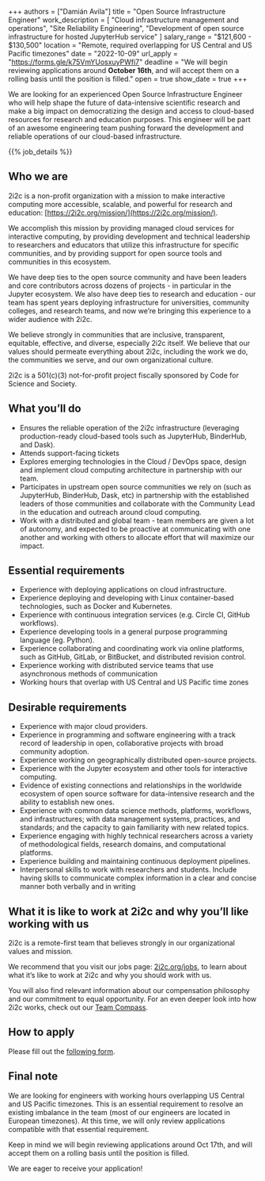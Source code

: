 +++
authors =  ["Damián Avila"]
title = "Open Source Infrastructure Engineer"
work_description = [
  "Cloud infrastructure management and operations",
  "Site Reliability Engineering",
  "Development of open source infrastructure for hosted JupyterHub service"
]
salary_range = "$121,600 - $130,500"
location = "Remote, required overlapping for US Central and US Pacific timezones"
date = "2022-10-09"
url_apply = "https://forms.gle/k75VmYUosxuyPWfi7"
deadline = "We will begin reviewing applications around **October 16th**, and will accept them on a rolling basis until the position is filled."
open = true
show_date = true
+++

We are looking for an experienced Open Source Infrastructure Engineer who will help shape the future
of data-intensive scientific research and make a big impact on democratizing the design and access
to cloud-based resources for research and education purposes. This engineer will be part of an awesome
engineering team pushing forward the development and reliable operations of our cloud-based infrastructure.

<!-- Defined in layouts/shortcodes/job_details.html -->
{{% job_details %}}

## Who we are

2i2c is a non-profit organization with a mission to make interactive computing more accessible,
scalable, and powerful for research and education: [https://2i2c.org/mission/](https://2i2c.org/mission/).

We accomplish this mission by providing managed cloud services for interactive computing, by providing
development and technical leadership to researchers and educators that utilize this infrastructure for
specific communities, and by providing support for open source tools and communities in this ecosystem.

We have deep ties to the open source community and have been leaders and core contributors across dozens
of projects - in particular in the Jupyter ecosystem. We also have deep ties to research and education -
our team has spent years deploying infrastructure for universities, community colleges, and research teams,
and now we’re bringing this experience to a wider audience with 2i2c.

We believe strongly in communities that are inclusive, transparent, equitable, effective, and diverse,
especially 2i2c itself. We believe that our values should permeate everything about 2i2c, including the
work we do, the communities we serve, and our own organizational culture.

2i2c is a 501(c)(3) not-for-profit project fiscally sponsored by Code for Science and Society.


## What you’ll do

- Ensures the reliable operation of the 2i2c infrastructure (leveraging production-ready cloud-based
  tools such as JupyterHub, BinderHub, and Dask).
- Attends support-facing tickets
- Explores emerging technologies in the Cloud / DevOps space, design and implement cloud computing
  architecture in partnership with our team.
- Participates in upstream open source communities we rely on (such as JupyterHub, BinderHub, Dask, etc)
  in partnership with the established leaders of those communities and collaborate with the Community Lead
  in the education and outreach around cloud computing.
- Work with a distributed and global team - team members are given a lot of autonomy, and expected to be
  proactive at communicating with one another and working with others to allocate effort that will maximize
  our impact.


## Essential requirements

- Experience with deploying applications on cloud infrastructure.
- Experience deploying and developing with Linux container-based technologies, such as Docker and Kubernetes.
- Experience with continuous integration services (e.g. Circle CI, GitHub workflows).
- Experience developing tools in a general purpose programming language (eg. Python).
- Experience collaborating and coordinating work via online platforms, such as GitHub, GitLab, or BitBucket,
  and distributed revision control.
- Experience working with distributed service teams that use asynchronous methods of communication
- Working hours that overlap with US Central and US Pacific time zones


## Desirable requirements

- Experience with major cloud providers.
- Experience in programming and software engineering with a track record of leadership in open, collaborative
  projects with broad community adoption.
- Experience working on geographically distributed open-source projects.    
- Experience with the Jupyter ecosystem and other tools for interactive computing.
- Evidence of existing connections and relationships in the worldwide ecosystem of open source software for
  data-intensive research and the ability to establish new ones.
- Experience with common data science methods, platforms, workflows, and infrastructures; with data management
  systems, practices, and standards; and the capacity to gain familiarity with new related topics.
- Experience engaging with highly technical researchers across a variety of methodological fields,
  research domains, and computational platforms.
- Experience building and maintaining continuous deployment pipelines.
- Interpersonal skills to work with researchers and students. Include having skills to communicate complex
  information in a clear and concise manner both verbally and in writing


## What it is like to work at 2i2c and why you’ll like working with us

2i2c is a remote-first team that believes strongly in our organizational values and mission.

We recommend that you visit our jobs page: [2i2c.org/jobs](https://2i2c.org/jobs/), to learn about what
it’s like to work at 2i2c and why you should work with us.

You will also find relevant information about our compensation philosophy and our commitment to equal
opportunity. For an even deeper look into how 2i2c works, check out our [Team Compass](https://compass.2i2c.org/).

## How to apply

Please fill out the [following form](https://forms.gle/k75VmYUosxuyPWfi7).

## Final note

We are looking for engineers with working hours overlapping US Central and US Pacific timezones.
This is an essential requirement to resolve an existing imbalance in the team (most of our engineers
are located in European timezones). At this time, we will only review applications compatible with
that essential requirement.

Keep in mind we will begin reviewing applications around Oct 17th, and will accept them on
a rolling basis until the position is filled.

We are eager to receive your application!
